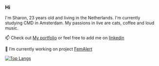 ### Hi

I'm Sharon, 23 years old and living in the Netherlands. I'm currently studying CMD in Amsterdam. My passions in live are cats, coffee and loud music.

📫 Check out [My portfolio](https://portfolio-beige-pi.vercel.app/) or feel free to add me on [linkedin](https://www.linkedin.com/in/sharon-veldman-9a6a94147/)


🔭 I’m currently working on project [FemAlert](https://github.com/veerleprins/FemAlert-meesterproef)



<!--
**SharonV33/SharonV33** is a ✨ _special_ ✨ repository because its `README.md` (this file) appears on your GitHub profile.

Here are some ideas to get you started:

- 🔭 I’m currently working on ...
- 🌱 I’m currently learning ...
- 👯 I’m looking to collaborate on ...
- 🤔 I’m looking for help with ...
- 💬 Ask me about ...
- 📫 How to reach me: ...
- 😄 Pronouns: ...
- ⚡ Fun fact: ...
-->

[![Top Langs](https://github-readme-stats.vercel.app/api/top-langs/?username=SharonV33)](https://github.com/anuraghazra/github-readme-stats)
